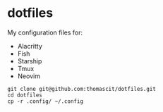 # dotfiles
My configuration files for:

- Alacritty
- Fish
- Starship
- Tmux
- Neovim


```
git clone git@github.com:thomascit/dotfiles.git
cd dotfiles
cp -r .config/ ~/.config
```

